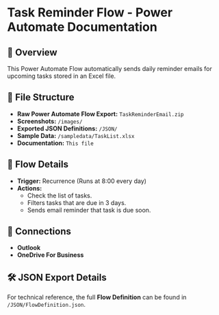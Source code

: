 # Task Reminder Flow - Power Automate Documentation  

## 📌 Overview  
This Power Automate Flow automatically sends daily reminder emails for upcoming tasks stored in an Excel file.

## 📂 File Structure  
- **Raw Power Automate Flow Export:** `TaskReminderEmail.zip`
- **Screenshots:** `/images/`
- **Exported JSON Definitions:** `/JSON/`
- **Sample Data:** `/sampledata/TaskList.xlsx`
- **Documentation:** `This file`

## 🚀 Flow Details  
- **Trigger:** Recurrence (Runs at 8:00 every day)
- **Actions:**  
  - Check the list of tasks.
  - Filters tasks that are due in 3 days.
  - Sends email reminder that task is due soon.

## 🔗 Connections  
- **Outlook**
- **OneDrive For Business**

## 🛠️ JSON Export Details  
For technical reference, the full **Flow Definition** can be found in `/JSON/FlowDefinition.json`.  